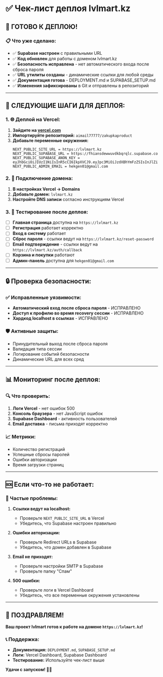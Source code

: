 # ✅ Чек-лист деплоя lvlmart.kz

## 🎯 **ГОТОВО К ДЕПЛОЮ!**

### **📋 Что уже сделано:**

- ✅ **Supabase настроен** с правильными URL
- ✅ **Код обновлен** для работы с доменом lvlmart.kz
- ✅ **Безопасность исправлена** - нет автоматического входа после сброса пароля
- ✅ **URL утилиты созданы** - динамические ссылки для любой среды
- ✅ **Документация готова** - DEPLOYMENT.md и SUPABASE_SETUP.md
- ✅ **Изменения зафиксированы** в Git и отправлены в репозиторий

---

## 🚀 **СЛЕДУЮЩИЕ ШАГИ ДЛЯ ДЕПЛОЯ:**

### **1. 🌐 Деплой на Vercel:**

1. **Зайдите на [vercel.com](https://vercel.com)**
2. **Импортируйте репозиторий:** `aimail77777/zakupkaproduct`
3. **Добавьте переменные окружения:**
   ```
   NEXT_PUBLIC_SITE_URL = https://lvlmart.kz
   NEXT_PUBLIC_SUPABASE_URL = https://fhiansdewwuvdkbqrqlc.supabase.co
   NEXT_PUBLIC_SUPABASE_ANON_KEY = eyJhbGciOiJIUzI1NiIsInR5cCI6IkpXVCJ9.eyJpc3MiOiJzdXBhYmFzZSIsInJlZiI6ImZoaWFuc2Rld3d1dmRrYnFycWxjIiwicm9sZSI6ImFub24iLCJpYXQiOjE3NTM4NTUzMjMsImV4cCI6MjA2OTQzMTMyM30.BV9jRbyx79_qm3yKOYxhxU_zuGc_0ZeUmApcL6W_hpA
   NEXT_PUBLIC_ADMIN_EMAIL = hekgen01@gmail.com
   ```

### **2. 🔗 Подключение домена:**

1. **В настройках Vercel → Domains**
2. **Добавьте домен:** `lvlmart.kz`
3. **Настройте DNS записи** согласно инструкциям Vercel

### **3. 🧪 Тестирование после деплоя:**

- [ ] **Главная страница** доступна на `https://lvlmart.kz`
- [ ] **Регистрация** работает корректно
- [ ] **Вход в систему** работает
- [ ] **Сброс пароля** - ссылки ведут на `https://lvlmart.kz/reset-password`
- [ ] **Email подтверждение** - ссылки ведут на `https://lvlmart.kz/auth/callback`
- [ ] **Корзина и покупки** работают
- [ ] **Админ-панель** доступна для `hekgen01@gmail.com`

---

## 🔒 **Проверка безопасности:**

### **✅ Исправленные уязвимости:**
- **Автоматический вход после сброса пароля** - ИСПРАВЛЕНО
- **Доступ к профилю во время recovery сессии** - ИСПРАВЛЕНО
- **Хардкод localhost в ссылках** - ИСПРАВЛЕНО

### **🛡️ Активные защиты:**
- Принудительный выход после сброса пароля
- Валидация типа сессии
- Логирование событий безопасности
- Динамические URL для всех сред

---

## 📊 **Мониторинг после деплоя:**

### **🔍 Что проверить:**
1. **Логи Vercel** - нет ошибок 500
2. **Консоль браузера** - нет JavaScript ошибок
3. **Supabase Dashboard** - активность пользователей
4. **Email доставка** - письма приходят корректно

### **📈 Метрики:**
- Количество регистраций
- Успешные сбросы паролей
- Ошибки авторизации
- Время загрузки страниц

---

## 🆘 **Если что-то не работает:**

### **🔧 Частые проблемы:**

1. **Ссылки ведут на localhost:**
   - Проверьте `NEXT_PUBLIC_SITE_URL` в Vercel
   - Убедитесь, что Supabase настроен правильно

2. **Ошибки авторизации:**
   - Проверьте Redirect URLs в Supabase
   - Убедитесь, что домен добавлен в Supabase

3. **Email не приходят:**
   - Проверьте настройки SMTP в Supabase
   - Проверьте папку "Спам"

4. **500 ошибки:**
   - Проверьте логи в Vercel Dashboard
   - Убедитесь, что все переменные окружения установлены

---

## 🎉 **ПОЗДРАВЛЯЕМ!**

**Ваш проект lvlmart готов к работе на домене `https://lvlmart.kz`!**

### **📞 Поддержка:**
- **Документация:** `DEPLOYMENT.md`, `SUPABASE_SETUP.md`
- **Логи:** Vercel Dashboard, Supabase Dashboard
- **Тестирование:** Используйте чек-лист выше

**Удачи с запуском! 🚀✨**

